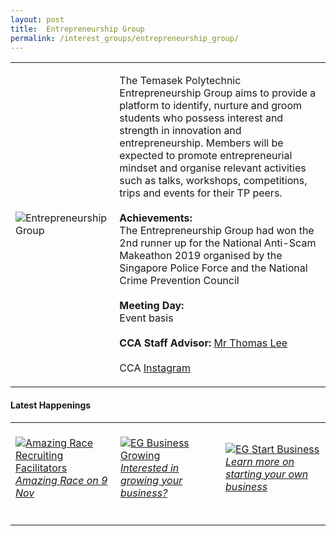 ```yaml
---
layout: post
title:  Entrepreneurship Group
permalink: /interest_groups/entrepreneurship_group/
---
```


<div>
    <table>
        <tr>
            <td style="width:33%"><image src="{{site.baseurl}}/images/CCA_entrepreneurship_group.jpg" style="display:block;margin-left:auto;margin-right:auto;" alt="Entrepreneurship Group"></image></td>
            <td>
                <p>
                    The Temasek Polytechnic Entrepreneurship Group aims to provide a platform to identify, nurture and groom students who possess interest and strength in innovation and entrepreneurship. Members will be expected to promote entrepreneurial mindset and organise relevant activities such as talks, workshops, competitions, trips and events for their TP peers.<br>
                    <br>
                    <b>Achievements:</b><br>
                    The Entrepreneurship Group had won the 2nd runner up for the National Anti-Scam Makeathon 2019 organised by the Singapore Police Force and the National Crime Prevention Council<br>
                    <br>
                    <b>Meeting Day:</b><br>
                    Event basis<br>
                    <br>
                    <b>CCA Staff Advisor:</b> <a href="mailto:leecm@tp.edu.sg">Mr Thomas Lee</a><br>
                    <br>
                    CCA <a href="https://www.instagram.com/tpec_enspire">Instagram</a>
                </p>
            </td>
        </tr>
    </table>
</div>

#### Latest Happenings

<div>
    <table>
        <tr>
            <td style="width:33%"><br>
                <a href="https://www.instagram.com/p/CGyuRt8nqwx/">
                    <image src="{{site.baseurl}}/images/CCA-tpec_IG1.png" style="display:block;margin-left:auto;margin-right:auto;" alt="Amazing Race Recruiting Facilitators">
                    <h6 style="margin-top:0%">Amazing Race on 9 Nov</h6>
                    </image>
                </a>
            </td>
            <td style="width:33%"><br>
                <a href="https://www.instagram.com/p/CFJOeD-n6yv/">
                    <image src="{{site.baseurl}}/images/CCA-tpec_IG2.jpg" style="display:block;margin-left:auto;margin-right:auto;" alt="EG Business Growing">
                    <h6 style="margin-top:0%">Interested in growing your business?</h6>
                    </image>
                </a>
            </td>
            <td style="width:33%"><br>
                <a href="https://www.instagram.com/p/CFbhOE4HpLy/">
                    <image src="{{site.baseurl}}/images/CCA-tpec_IG3.jpg" style="display:block;margin-left:auto;margin-right:auto;" alt="EG Start Business">
                    <h6 style="margin-top:0%">Learn more on starting your own business</h6>    
                    </image>
                </a>
            </td>
        </tr>
    </table>
</div>
